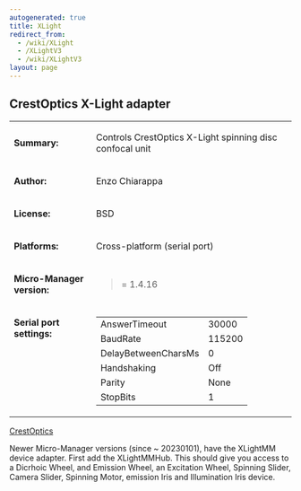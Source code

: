 ```yaml
---
autogenerated: true
title: XLight
redirect_from: 
  - /wiki/XLight
  - /XLightV3
  - /wiki/XLightV3
layout: page
---
```


## CrestOptics X-Light adapter

<table>
<tr>
<td markdown="1">

**Summary:**

</td>
<td markdown="1">

Controls CrestOptics X-Light spinning disc confocal unit

</td>
</tr>
<tr>
<td markdown="1">

**Author:**

</td>
<td markdown="1">

Enzo Chiarappa

</td>
</tr>
<tr>
<td markdown="1">

**License:**

</td>
<td markdown="1">

BSD

</td>
</tr>
<tr>
<td markdown="1">

**Platforms:**

</td>
<td markdown="1">

Cross-platform (serial port)

</td>
</tr>
<tr>
<td markdown="1">

**Micro-Manager version:**

</td>
<td markdown="1">

>= 1.4.16

</td>
</tr>
<tr>
<td markdown="1" valign=top>

**Serial port settings:**

</td>
<td markdown="1" valign=top>

|                     |     |
|---------------------|-----|
| AnswerTimeout       | 30000  |
| BaudRate            | 115200   |
| DelayBetweenCharsMs | 0   |
| Handshaking         | Off   |
| Parity              | None  |
| StopBits            | 1   |

</td>
</tr>
</table>

[CrestOptics](http://crestopt.com/)

Newer Micro-Manager versions (since ~ 20230101), have the XLightMM device adapter. First add the XLightMMHub.  This should give you access to a Dicrhoic Wheel, and Emission Wheel, an Excitation Wheel, Spinning Slider, Camera Slider, Spinning Motor, emission Iris and Illumination Iris device. 
